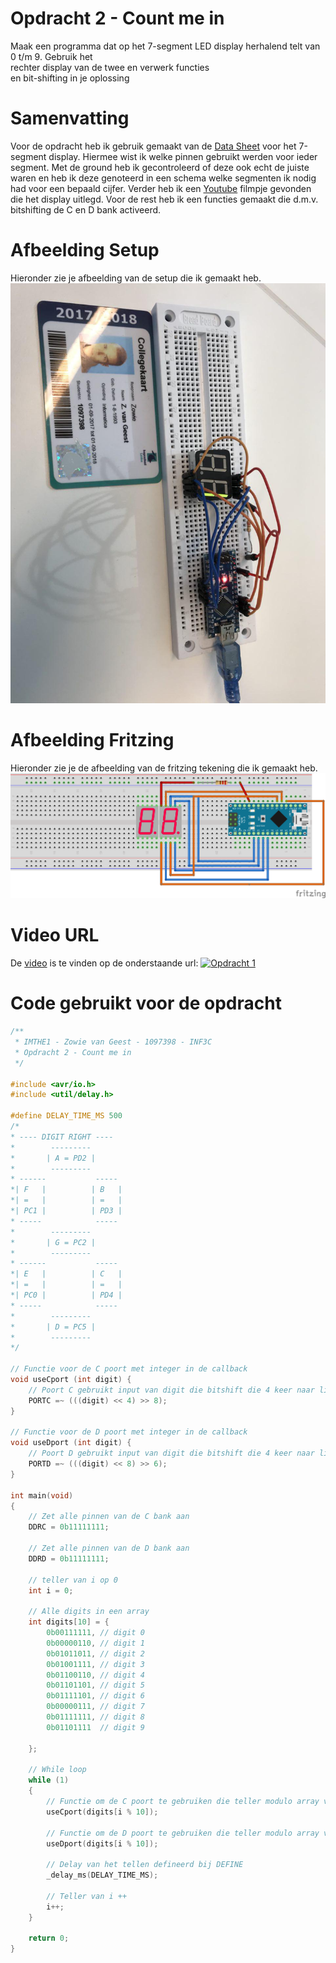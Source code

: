 # Opdracht 2 - Count	me	in

Maak	een	programma	dat	op	het	7-segment	LED	
display	 herhalend	telt	 van	 0	t/m	 9.	 Gebruik het	
rechter	display	van	de	 twee	en	verwerk functies	
en	bit-shifting	in	je	oplossing

# Samenvatting

Voor de opdracht heb ik gebruik gemaakt van de [Data Sheet] voor het 7-segment display. Hiermee wist ik welke pinnen gebruikt werden voor ieder segment. Met de ground heb ik gecontroleerd of deze ook echt de juiste waren en heb ik deze genoteerd in een schema welke segmenten ik nodig had voor een bepaald cijfer. Verder heb ik een [Youtube] filmpje gevonden die het display uitlegd.  Voor de rest heb ik een functies gemaakt die d.m.v. bitshifting de C en D bank activeerd. 

# Afbeelding Setup

Hieronder zie je afbeelding van de setup die ik gemaakt heb.
[![Opdracht 2 - Setup](https://github.com/zowie93/IMTHE1/blob/master/opdrachten/opdracht_2_1/assets/img/opdracht2_setup.JPG?raw=true)](https://github.com/zowie93/IMTHE1/blob/master/opdrachten/opdracht_2_1/assets/img/opdracht2_setup.JPG?raw=true)

# Afbeelding Fritzing

Hieronder zie je de afbeelding van de fritzing tekening die ik gemaakt heb.
[![Opdracht 2 - Fritzing](https://github.com/zowie93/IMTHE1/blob/master/opdrachten/opdracht_2_1/assets/img/opdracht2_1_fritzing_bb.png?raw=true)](https://github.com/zowie93/IMTHE1/blob/master/opdrachten/opdracht_2_1/assets/img/opdracht2_1_fritzing_bb.png?raw=true)

# Video URL

De [video] is te vinden op de onderstaande url:
[![Opdracht 1](https://img.youtube.com/vi/xxDyX3eZft4/maxresdefault.jpg)](https://youtu.be/xxDyX3eZft4)

# Code gebruikt voor de opdracht

```c
/**
 * IMTHE1 - Zowie van Geest - 1097398 - INF3C
 * Opdracht 2 - Count me in
 */

#include <avr/io.h>
#include <util/delay.h>

#define DELAY_TIME_MS 500
/*
* ---- DIGIT RIGHT ----
*        --------- 
*       | A = PD2 |
*        ---------
* ------           ----- 
*| F   |          | B   |
*| =   |          | =   |
*| PC1 |          | PD3 |
* -----            -----
*        --------- 
*       | G = PC2 |
*        ---------
* ------           ----- 
*| E   |          | C   |
*| =   |          | =   |
*| PC0 |          | PD4 |
* -----            -----
*        --------- 
*       | D = PC5 |
*        ---------
*/

// Functie voor de C poort met integer in de callback
void useCport (int digit) {
    // Poort C gebruikt input van digit die bitshift die 4 keer naar links en 8 keer naar rechts zodat die leeg begint en dan met de bitwise operator NOT draai ik ze om
    PORTC =~ (((digit) << 4) >> 8);
}

// Functie voor de D poort met integer in de callback
void useDport (int digit) {
    // Poort D gebruikt input van digit die bitshift die 4 keer naar links en 8 keer naar rechts zodat die leeg begint en dan met de bitwise operator NOT draai ik ze om
    PORTD =~ (((digit) << 8) >> 6);
}

int main(void)
{
    // Zet alle pinnen van de C bank aan
    DDRC = 0b11111111;

    // Zet alle pinnen van de D bank aan
    DDRD = 0b11111111;

    // teller van i op 0
    int i = 0;

    // Alle digits in een array
    int digits[10] = {
        0b00111111, // digit 0
        0b00000110, // digit 1
        0b01011011, // digit 2
        0b01001111, // digit 3
        0b01100110, // digit 4
        0b01101101, // digit 5
        0b01111101, // digit 6
        0b00000111, // digit 7
        0b01111111, // digit 8
        0b01101111  // digit 9

    };

    // While loop
    while (1)
    {
        // Functie om de C poort te gebruiken die teller modulo array van alle digits doorloopt
        useCport(digits[i % 10]);

        // Functie om de D poort te gebruiken die teller modulo array van alle digits doorloopt
        useDport(digits[i % 10]);
        
        // Delay van het tellen defineerd bij DEFINE
        _delay_ms(DELAY_TIME_MS);

        // Teller van i ++
        i++;
    }

    return 0;
}
```

[Data Sheet]: http://www.datasheetarchive.com/A/d5621A/B*-datasheet.html?q=A/d5621A/B*&amp;amp;p=11
[video]: https://youtu.be/xxDyX3eZft4
[Youtube]: https://www.youtube.com/watch?v=yWwvUUZ4-Xs